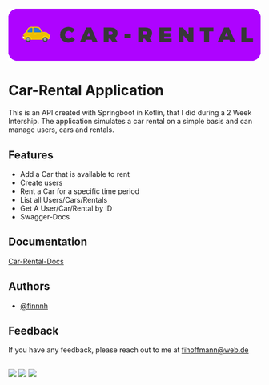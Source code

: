
![Logo](pictures/car_rental_logo.png)


# Car-Rental Application

This is an API created with Springboot in Kotlin, that I did during a 2 Week Intership. The application simulates a car rental on a simple basis and can manage users, cars and rentals.


## Features

- Add a Car that is available to rent
- Create users
- Rent a Car for a specific time period
- List all Users/Cars/Rentals
- Get A User/Car/Rental by ID
- Swagger-Docs


## Documentation

[Car-Rental-Docs](https://linktodocumentation)


## Authors

- [@finnnh](https://www.github.com/finnnh)


## Feedback

If you have any feedback, please reach out to me at fihoffmann@web.de

##

<p float="left">
  <img src="https://www.vectorlogo.zone/logos/kotlinlang/kotlinlang-icon.svg" width="75"/> 
  <img src="https://www.vectorlogo.zone/logos/springio/springio-icon.svg" width="75"/>
  <img src="https://www.vectorlogo.zone/logos/mongodb/mongodb-icon.svg" width="75"/>
</p>
